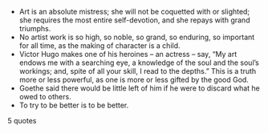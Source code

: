  - Art is an absolute mistress; she will not be coquetted with or slighted; she requires the most entire self-devotion, and she repays with grand triumphs.
 - No artist work is so high, so noble, so grand, so enduring, so important for all time, as the making of character is a child.
 - Victor Hugo makes one of his heroines – an actress – say, “My art endows me with a searching eye, a knowledge of the soul and the soul’s workings; and, spite of all your skill, I read to the depths.” This is a truth more or less powerful, as one is more or less gifted by the good God.
 - Goethe said there would be little left of him if he were to discard what he owed to others.
 - To try to be better is to be better.

5 quotes